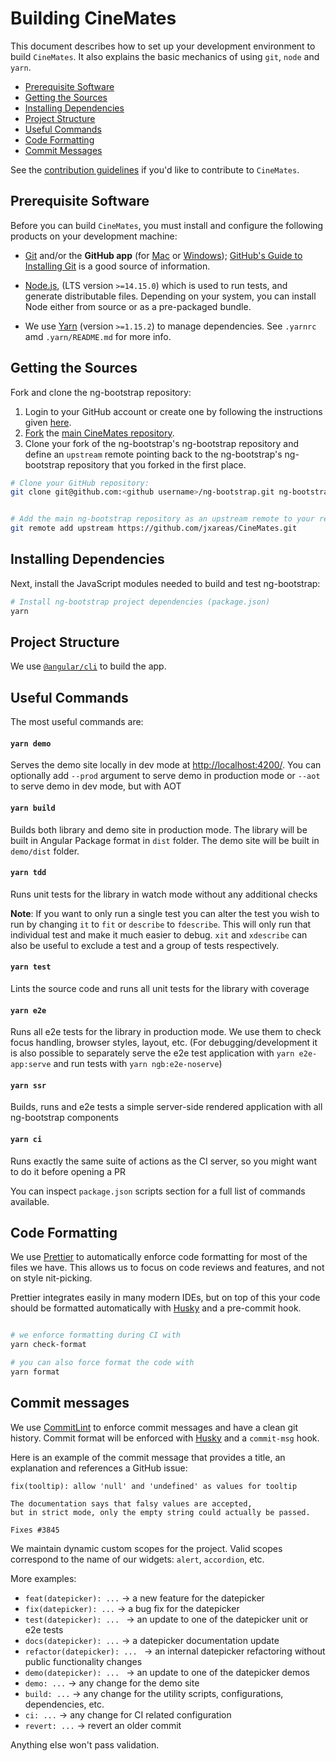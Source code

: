 # Building CineMates

This document describes how to set up your development environment to build `CineMates`.
It also explains the basic mechanics of using `git`, `node` and `yarn`.

- [Prerequisite Software](#prerequisite-software)
- [Getting the Sources](#getting-the-sources)
- [Installing Dependencies](#installing-dependencies)
- [Project Structure](#project-structure)
- [Useful Commands](#useful-commands)
- [Code Formatting](#code-formatting)
- [Commit Messages](#commit-messages)

See the [contribution guidelines](./CONTRIBUTING.md) if you'd like to contribute to `CineMates`.

## Prerequisite Software

Before you can build `CineMates`, you must install and configure the
following products on your development machine:

- [Git](http://git-scm.com) and/or the **GitHub app** (for [Mac](http://mac.github.com) or
  [Windows](http://windows.github.com)); [GitHub's Guide to Installing
  Git](https://help.github.com/articles/set-up-git) is a good source of information.

- [Node.js](https://nodejs.org), (LTS version `>=14.15.0`) which is used to run tests, and generate distributable files. Depending on your system, you can install Node either from
  source or as a pre-packaged bundle.

- We use [Yarn](https://yarnpkg.com) (version `>=1.15.2`) to manage dependencies. See `.yarnrc` amd `.yarn/README.md` for more info.

## Getting the Sources

Fork and clone the ng-bootstrap repository:

1. Login to your GitHub account or create one by following the instructions given
   [here](https://github.com/signup/free).
2. [Fork](http://help.github.com/forking) the [main CineMates
   repository](https://github.com/jxareas/CineMates).
3. Clone your fork of the ng-bootstrap's ng-bootstrap repository and define an `upstream` remote pointing back to
   the ng-bootstrap's ng-bootstrap repository that you forked in the first place.

```bash
# Clone your GitHub repository:
git clone git@github.com:<github username>/ng-bootstrap.git ng-bootstrap


# Add the main ng-bootstrap repository as an upstream remote to your repository:
git remote add upstream https://github.com/jxareas/CineMates.git
```

## Installing Dependencies

Next, install the JavaScript modules needed to build and test ng-bootstrap:

```bash
# Install ng-bootstrap project dependencies (package.json)
yarn
```

## Project Structure

We use [`@angular/cli`](https://cli.angular.io) to build the app.

## Useful Commands

The most useful commands are:

#### `yarn demo`

Serves the demo site locally in dev mode at [http://localhost:4200/](http://localhost:4200/). You can optionally add `--prod` argument to serve demo in production mode or `--aot` to serve demo in dev mode, but with AOT

#### `yarn build`

Builds both library and demo site in production mode. The library will be built in Angular Package format in `dist` folder. The demo site will be built in `demo/dist` folder.

#### `yarn tdd`

Runs unit tests for the library in watch mode without any additional checks

**Note**: If you want to only run a single test you can alter the test you wish to run by changing
`it` to `fit` or `describe` to `fdescribe`. This will only run that individual test and make it
much easier to debug. `xit` and `xdescribe` can also be useful to exclude a test and a group of
tests respectively.

#### `yarn test`

Lints the source code and runs all unit tests for the library with coverage

#### `yarn e2e`

Runs all e2e tests for the library in production mode. We use them to check focus handling, browser styles, layout, etc.
(For debugging/development it is also possible to separately serve the e2e test application with `yarn e2e-app:serve` and run tests with `yarn ngb:e2e-noserve`)

#### `yarn ssr`

Builds, runs and e2e tests a simple server-side rendered application with all ng-bootstrap components

#### `yarn ci`

Runs exactly the same suite of actions as the CI server, so you might want to do it before opening a PR

You can inspect `package.json` scripts section for a full list of commands available.

## Code Formatting

We use [Prettier](https://prettier.io) to automatically enforce code formatting for most of the files we have.
This allows us to focus on code reviews and features, and not on style nit-picking.

Prettier integrates easily in many modern IDEs, but on top of this your code should be formatted automatically with
[Husky](https://github.com/typicode/husky) and a pre-commit hook.

```bash

# we enforce formatting during CI with
yarn check-format

# you can also force format the code with
yarn format
```

## Commit messages

We use [CommitLint](https://commitlint.js.org/) to enforce commit messages and have a clean git history.
Commit format will be enforced with [Husky](https://github.com/typicode/husky) and a `commit-msg` hook.

Here is an example of the commit message that provides a title, an explanation and references a GitHub issue:

```
fix(tooltip): allow 'null' and 'undefined' as values for tooltip

The documentation says that falsy values are accepted,
but in strict mode, only the empty string could actually be passed.

Fixes #3845
```

We maintain dynamic custom scopes for the project. Valid scopes correspond to the name of our widgets: `alert`, `accordion`, etc.

More examples:

- `feat(datepicker): ...` &rarr; a new feature for the datepicker
- `fix(datepicker): ...` &rarr; a bug fix for the datepicker
- `test(datepicker): ... ` &rarr; an update to one of the datepicker unit or e2e tests
- `docs(datepicker): ...` &rarr; a datepicker documentation update
- `refactor(datepicker): ... ` &rarr; an internal datepicker refactoring without public functionality changes
- `demo(datepicker): ... ` &rarr; an update to one of the datepicker demos
- `demo: ...` &rarr; any change for the demo site
- `build: ...` &rarr; any change for the utility scripts, configurations, dependencies, etc.
- `ci: ...` &rarr; any change for CI related configuration
- `revert: ...` &rarr; revert an older commit

Anything else won't pass validation.
